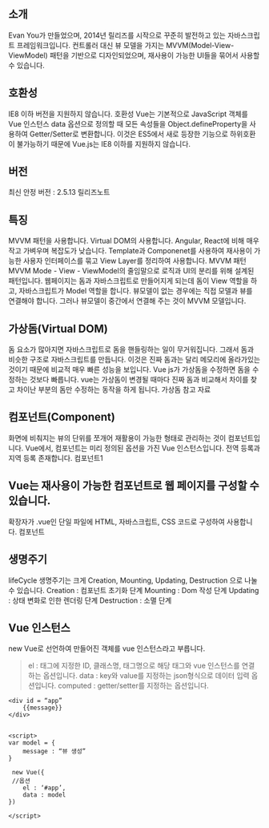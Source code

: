 ## 소개
Evan You가 만들었으며, 2014년 릴리즈를 시작으로 꾸준히 발전하고 있는 자바스크립트 프레임워크입니다.
컨트롤러 대신 뷰 모델을 가지는 MVVM(Model-View-ViewModel) 패턴을 기반으로 디자인되었으며,
재사용이 가능한 UI들을 묶어서 사용할 수 있습니다.



## 호환성
IE8 이하 버전을 지원하지 않습니다.
호환성
Vue는 기본적으로 JavaScript 객체를 Vue 인스턴스 data 옵션으로 정의할 때 모든 속성들을 
Object.defineProperty을 사용하여 Getter/Setter로 변환합니다. 
이것은 ES5에서 새로 등장한 기능으로 하위호환이 불가능하기 때문에 Vue.js는 IE8 이하를 지원하지 않습니다.



## 버전
최신 안정 버전 : 2.5.13
릴리즈노트




## 특징
MVVM 패턴을 사용합니다.
Virtual DOM의 사용합니다.
Angular, React에 비해 매우 작고 가벼우며 복잡도가 낮습니다.
Template과 Componenet를 사용하여 재사용이 가능한 사용자 인터페이스를 묶고 View Layer를 정리하여 사용합니다.
MVVM 패턴
MVVM
Mode - View - ViewModel의 줄임말으로 로직과 UI의 분리를 위해 설계된 패턴입니다.
웹페이지는 돔과 자바스크립트로 만들어지게 되는데 돔이 View 역할을 하고, 자바스크립트가 Model 역할을 합니다.
뷰모델이 없는 경우에는 직접 모델과 뷰를 연결해야 합니다.
그러나 뷰모델이 중간에서 연결해 주는 것이 MVVM 모델입니다.




## 가상돔(Virtual DOM)
돔 요소가 많아지면 자바스크립트로 돔을 핸들링하는 일이 무거워집니다. 
그래서 돔과 비슷한 구조로 자바스크립트를 만듭니다. 
이것은 진짜 돔과는 달리 메모리에 올라가있는 것이기 때문에 비교적 매우 빠른 성능을 보입니다. 
Vue js가 가상돔을 수정하면 돔을 수정하는 것보다 빠릅니다. 
vue는 가상돔이 변경될 때마다 진짜 돔과 비교해서 차이를 찾고 차이난 부분의 돔만 수정하는 동작을 하게 됩니다.
가상돔 참고 자료




## 컴포넌트(Component)
화면에 비춰지는 뷰의 단위를 쪼개어 재활용이 가능한 형태로 관리하는 것이 컴포넌트입니다.
Vue에서, 컴포넌트는 미리 정의된 옵션을 가진 Vue 인스턴스입니다.
전역 등록과 지역 등록 존재합니다.
컴포넌트1




## Vue는 재사용이 가능한 컴포넌트로 웹 페이지를 구성할 수 있습니다.
확장자가 .vue인 단일 파일에 HTML, 자바스크립트, CSS 코드로 구성하여 사용합니다. 컴포넌트




## 생명주기
lifeCycle
생명주기는 크게 Creation, Mounting, Updating, Destruction 으로 나눌 수 있습니다.
Creation : 컴포넌트 초기화 단계
Mounting : Dom 작성 단계
Updating : 상태 변화로 인한 렌더링 단계
Destruction : 소멸 단계




## Vue 인스턴스
new Vue로 선언하여 만들어진 객체를 vue 인스턴스라고 부릅니다.

> el : 태그에 지정한 ID, 클래스명, 태그명으로 해당 태그와 vue 인스턴스를 연결하는 옵션입니다.
> data : key와 value를 지정하는 json형식으로 데이터 입력 옵션입니다.
> computed : getter/setter를 지정하는 옵션입니다.

```
<div id = “app”
    {{message}}
</div>


<script>
var model = {
    message : “뷰 생성”
}

 new Vue({  
 //옵션
    el : ‘#app’,
    data : model
})

</script>
```
